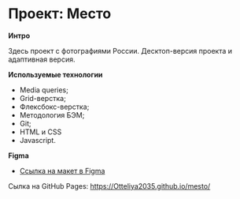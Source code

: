 # Проект: Место

**Интро**

Здесь  проект c фотографиями России.
Десктоп-версия проекта и адаптивная версия.

**Используемые технологии**
- Media queries;
- Grid-верстка;
- Флексбокс-верстка;
- Методология БЭМ;
- Git;
- HTML и CSS
- Javascript.

**Figma**

* [Ссылка на макет в Figma](https://www.figma.com/file/2cn9N9jSkmxD84oJik7xL7/JavaScript.-Sprint-4?node-id=0%3A1)

Сылка на GitHub Pages: https://Otteliya2035.github.io/mesto/
